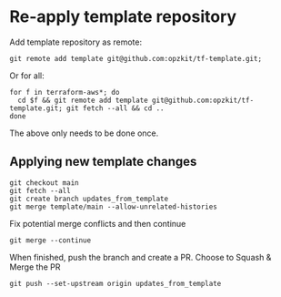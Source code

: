 # Re-apply template repository
Add template repository as remote:
```shell
git remote add template git@github.com:opzkit/tf-template.git;
```
Or for all:
````shell
for f in terraform-aws*; do
  cd $f && git remote add template git@github.com:opzkit/tf-template.git; git fetch --all && cd ..
done
````
The above only needs to be done once.

## Applying new template changes

````shell
git checkout main
git fetch --all
git create branch updates_from_template
git merge template/main --allow-unrelated-histories
````

Fix potential merge conflicts and then continue
````shell
git merge --continue
````

When finished, push the branch and create a PR. Choose to Squash & Merge the PR
````shell
git push --set-upstream origin updates_from_template
````
